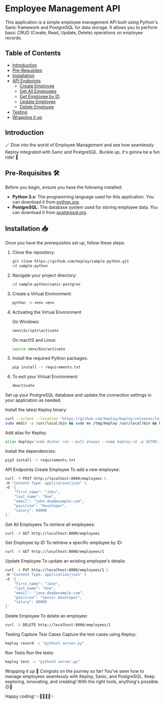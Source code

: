# Employee Management API

This application is a simple employee management API built using Python's Sanic framework and PostgreSQL for data storage. It allows you to perform basic CRUD (Create, Read, Update, Delete) operations on employee records.

## Table of Contents

- [Introduction](#introduction)
- [Pre-Requisites](#pre-requisites)
- [Installation](#installation)
- [API Endpoints](#api-endpoints)
  - [Create Employee](#create-employee)
  - [Get All Employees](#get-all-employees)
  - [Get Employee by ID](#get-employee-by-id)
  - [Update Employee](#update-employee)
  - [Delete Employee](#delete-employee)
- [Testing](#testing)
- [Wrapping it up](#wrapping-it-up)

## Introduction

🪄 Dive into the world of Employee Management and see how seamlessly Keploy integrated with Sanic and PostgreSQL. Buckle up, it's gonna be a fun ride! 🎢

## Pre-Requisites 🛠️

Before you begin, ensure you have the following installed:

- **Python 3.x**: The programming language used for this application. You can download it from [python.org](https://www.python.org/downloads/).
- **PostgreSQL**: The database system used for storing employee data. You can download it from [postgresql.org](https://www.postgresql.org/download/).

## Installation 📥

Once you have the prerequisites set up, follow these steps:

1. Clone the repository:

   ```bash
   git clone https://github.com/keploy/sample-python.git
   cd sample-python

2. Navigate your project directory:

    ```bash
    cd sample-python/sanic-postgres
    ```

3. Create a Virtual Environment:

    ```bash
    python -m venv venv
    ```
4. Activating the Virtual Environment

    On Windows:

    ```bash
    venv\Scripts\activate
    ```

    On macOS and Linux:

    ```bash
    source venv/bin/activate
    ```
5. Install the required Python packages:

    ```bash
    pip install -r requirements.txt
    ```
6. To exit your Virtual Environment:

    ```bash
    deactivate
    ```

Set up your PostgreSQL database and update the connection settings in your application as needed.

Install the latest Keploy binary:

```bash
curl --silent --location "https://github.com/keploy/keploy/releases/latest/download/keploy_linux_amd64.tar.gz" | tar xz -C /tmp
sudo mkdir -p /usr/local/bin && sudo mv /tmp/keploy /usr/local/bin && keploy
```
Add alias for Keploy:

```bash
alias keploy='sudo docker run --pull always --name keploy-v2 -p 16789:16789 --privileged --pid=host -it -v "$(pwd)":/files -v /sys/fs/cgroup:/sys/fs/cgroup -v /sys/kernel/debug:/sys/kernel/debug -v /sys/fs/bpf:/sys/fs/bpf -v /var/run/docker.sock:/var/run/docker.sock -v '"$HOME"'/.keploy-config:/root/.keploy-config -v '"$HOME"'/.keploy:/root/.keploy --rm ghcr.io/keploy/keploy'
```
Install the dependencies:

```bash
pip3 install -r requirements.txt
```
API Endpoints
Create Employee
To add a new employee:

```bash
curl -X POST http://localhost:8000/employees \
-H "Content-Type: application/json" \
-d '{
    "first_name": "John",
    "last_name": "Doe",
    "email": "john.doe@example.com",
    "position": "Developer",
    "salary": 60000
}'
```
Get All Employees
To retrieve all employees:

```bash
curl -X GET http://localhost:8000/employees
```

Get Employee by ID
To retrieve a specific employee by ID:

```bash
curl -X GET http://localhost:8000/employees/1
```
Update Employee
To update an existing employee's details:

```bash
curl -X PUT http://localhost:8000/employees/1 \
-H "Content-Type: application/json" \
-d '{
    "first_name": "Jane",
    "last_name": "Doe",
    "email": "jane.doe@example.com",
    "position": "Senior Developer",
    "salary": 80000
}'
```
Delete Employee
To delete an employee:

```bash
curl -X DELETE http://localhost:8000/employees/1
```
Testing
Capture Test Cases
Capture the test cases using Keploy:

```bash
keploy record -c "python3 server.py"
```
Run Tests
Run the tests:

```bash
keploy test -c "python3 server.py"
```
Wrapping it up 🎉
Congrats on the journey so far! You've seen how to manage employees seamlessly with Keploy, Sanic, and PostgreSQL. Keep exploring, innovating, and creating! With the right tools, anything's possible. 😊🚀

Happy coding! ✨👩‍💻👨‍💻✨